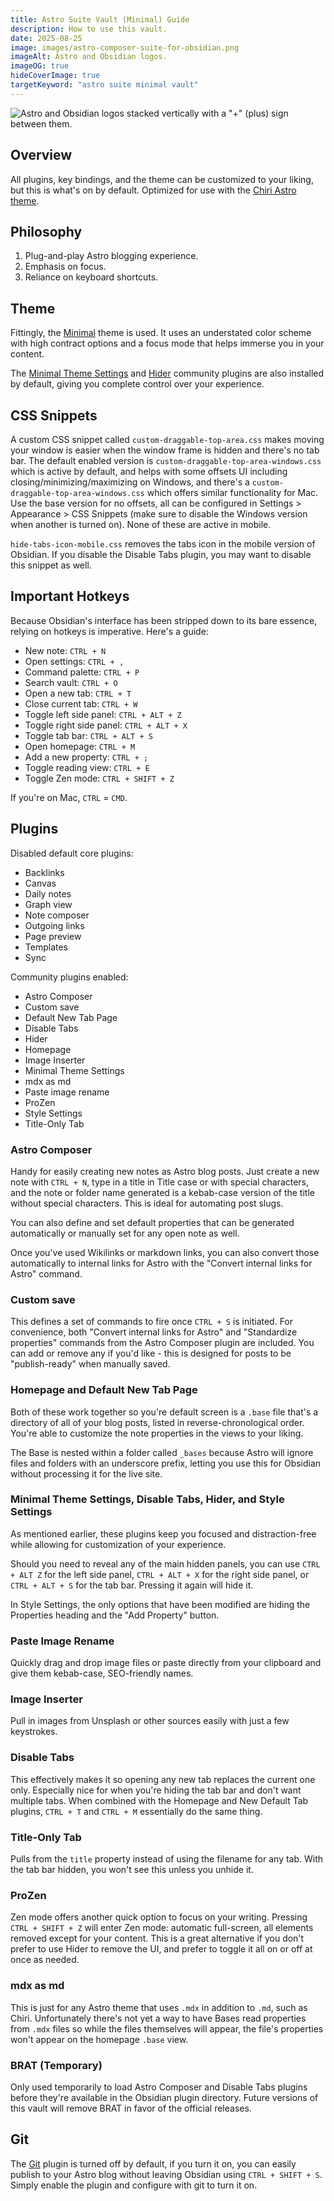 ```yaml
---
title: Astro Suite Vault (Minimal) Guide
description: How to use this vault.
date: 2025-08-25
image: images/astro-composer-suite-for-obsidian.png
imageAlt: Astro and Obsidian logos.
imageOG: true
hideCoverImage: true
targetKeyword: "astro suite minimal vault"
---
```

![Astro and Obsidian logos stacked vertically with a "+" (plus) sign between them.](/posts/images/astro-composer-suite-for-obsidian.png)

## Overview

All plugins, key bindings, and the theme can be customized to your liking, but this is what's on by default. Optimized for use with the [Chiri Astro theme](https://github.com/the3ash/astro-chiri).

## Philosophy 

1. Plug-and-play Astro blogging experience. 
2. Emphasis on focus. 
3. Reliance on keyboard shortcuts.

## Theme

Fittingly, the [Minimal](https://minimal.guide/home) theme is used. It uses an understated color scheme with high contract options and a focus mode that helps immerse you in your content. 

The [Minimal Theme Settings](https://github.com/kepano/obsidian-minimal-settings) and [Hider](https://github.com/kepano/obsidian-hider) community plugins are also installed by default, giving you complete control over your experience. 

## CSS Snippets

A custom CSS snippet called `custom-draggable-top-area.css` makes moving your window is easier when the window frame is hidden and there's no tab bar. The default enabled version is `custom-draggable-top-area-windows.css` which is active by default, and helps with some offsets UI including closing/minimizing/maximizing on Windows, and there's a `custom-draggable-top-area-windows.css` which offers similar functionality for Mac. Use the base version for no offsets, all can be configured in Settings > Appearance > CSS Snippets (make sure to disable the Windows version when another is turned on). None of these are active in mobile.

`hide-tabs-icon-mobile.css` removes the tabs icon in the mobile version of Obsidian. If you disable the Disable Tabs plugin, you may want to disable this snippet as well.

## Important Hotkeys

Because Obsidian's interface has been stripped down to its bare essence, relying on hotkeys is imperative. Here's a guide:
- New note: `CTRL + N`
- Open settings: `CTRL + ,`
- Command palette: `CTRL + P`
- Search vault: `CTRL + O`
- Open a new tab: `CTRL + T`
- Close current tab: `CTRL + W`
- Toggle left side panel: `CTRL + ALT + Z`
- Toggle right side panel: `CTRL + ALT + X`
- Toggle tab bar: `CTRL + ALT + S`
- Open homepage: `CTRL + M` 
- Add a new property: `CTRL + ;`
- Toggle reading view: `CTRL + E`
- Toggle Zen mode: `CTRL + SHIFT + Z`

If you're on Mac, `CTRL` = `CMD`.

## Plugins 

Disabled default core plugins: 
- Backlinks
- Canvas
- Daily notes
- Graph view
- Note composer
- Outgoing links
- Page preview
- Templates
- Sync

Community plugins enabled: 
- Astro Composer
- Custom save
- Default New Tab Page
- Disable Tabs
- Hider
- Homepage
- Image Inserter
- Minimal Theme Settings
- mdx as md
- Paste image rename
- ProZen
- Style Settings
- Title-Only Tab

### Astro Composer 

Handy for easily creating new notes as Astro blog posts. Just create a new note with `CTRL + N`, type in a title in Title case or with special characters, and the note or folder name generated is a kebab-case version of the title without special characters. This is ideal for automating post slugs. 

You can also define and set default properties that can be generated automatically or manually set for any open note as well.

Once you've used Wikilinks or markdown links, you can also convert those automatically to internal links for Astro with the "Convert internal links for Astro" command. 
### Custom save

This defines a set of commands to fire once `CTRL + S` is initiated. For convenience, both "Convert internal links for Astro" and "Standardize properties" commands from the Astro Composer plugin are included. You can add or remove any if you'd like - this is designed for posts to be "publish-ready" when manually saved.

### Homepage and Default New Tab Page

Both of these work together so you're default screen is a `.base` file that's a directory of all of your blog posts, listed in reverse-chronological order. You're able to customize the note properties in the views to your liking. 

The Base is nested within a folder called `_bases` because Astro will ignore files and folders with an underscore prefix, letting you use this for Obsidian without processing it for the live site.

### Minimal Theme Settings, Disable Tabs, Hider, and Style Settings

As mentioned earlier, these plugins keep you focused and distraction-free while allowing for customization of your experience. 

Should you need to reveal any of the main hidden panels, you can use `CTRL + ALT Z` for the left side panel, `CTRL + ALT + X` for the right side panel, or `CTRL + ALT + S` for the tab bar. Pressing it again will hide it. 

In Style Settings, the only options that have been modified are hiding the Properties heading and the "Add Property" button.

### Paste Image Rename 

Quickly drag and drop image files or paste directly from your clipboard and give them kebab-case, SEO-friendly names. 

### Image Inserter

Pull in images from Unsplash or other sources easily with just a few keystrokes. 

### Disable Tabs

This effectively makes it so opening any new tab replaces the current one only. Especially nice for when you're hiding the tab bar and don't want multiple tabs. When combined with the Homepage and New Default Tab plugins, `CTRL + T` and `CTRL + M` essentially do the same thing.

### Title-Only Tab

Pulls from the `title` property instead of using the filename for any tab. With the tab bar hidden, you won't see this unless you unhide it.

### ProZen

Zen mode offers another quick option to focus on your writing. Pressing `CTRL + SHIFT + Z` will enter Zen mode: automatic full-screen, all elements removed except for your content. This is a great alternative if you don't prefer to use Hider to remove the UI, and prefer to toggle it all on or off at once as needed.

### mdx as md

This is just for any Astro theme that uses `.mdx` in addition to `.md`, such as Chiri. Unfortunately there's not yet a way to have Bases read properties from `.mdx` files so while the files themselves will appear, the file's properties won't appear on the homepage `.base` view. 

### BRAT (Temporary)

Only used temporarily to load Astro Composer and Disable Tabs plugins before they're available in the Obsidian plugin directory. Future versions of this vault will remove BRAT in favor of the official releases.

## Git

The [Git](https://obsidian.md/plugins?id=obsidian-git) plugin is turned off by default, if you turn it on, you can easily publish to your Astro blog without leaving Obsidian using `CTRL + SHIFT + S`. Simply enable the plugin and configure with git to turn it on.